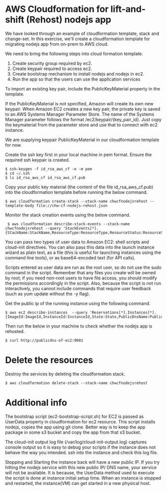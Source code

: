 # AWS Cloudformation for lift-and-shift (Rehost) nodejs app 
We have looked through an example of cloudformation template, stack and change-set.  In this exercise, we'll create a cloudformation template for migrating nodejs app from on-prem to AWS cloud.

We need to bring the following steps into cloud formation template.
1. Create security group required by ec2.
2. Create keypair required to access ec2.
3. Create bootstrap mechanism to install nodejs and nodejs in ec2.
4. Run the app so that the users can use the application services

To import an existing key pair, include the PublicKeyMaterial property in the template.

If the PublicKeyMaterial is not specified, Amazon will create its own new keypair. When Amazon EC2 creates a new key pair, the private key is saved to an AWS Systems Manager Parameter Store. The name of the Systems Manager parameter follows the format /ec2/keypair/{key_pair_id}. Just copy the keymaterial from the parameter store and use that to connect with ec2 instance.

We are supplying keypair PublicKeyMaterial in our cloudformation template for now.

Create the ssh key first in your local machine in pem format. Ensure the required ssh keypair is created.
```
$ ssh-keygen -f id_rsa_aws_cf -e -m pem
$ cd ~/.ssh
$ ls id_rsa_aws_cf id_rsa_aws_cf.pub
```

Copy your public key material (the content of the file id_rsa_aws_cf.pub) into the cloudformation template before running the below command.
```
$ aws cloudformation create-stack --stack-name chwcfnodejsrehost --template-body file://chw-cf-nodejs-rehost.json 

```
Monitor the stack creation events using the below command.
```
 $ aws cloudformation describe-stack-events --stack-name chwcfnodejsrehost --query 'StackEvents[*].{StackName:StackName,ResourceType:ResourceType,ResourceStatus:ResourceStatus}'
```

 You can pass two types of user data to Amazon EC2: shell scripts and cloud-init directives. You can also pass this data into the launch instance wizard as plain text, as a file (this is useful for launching instances using the command line tools), or as base64-encoded text (for API calls).

 Scripts entered as user data are run as the root user, so do not use the sudo command in the script. Remember that any files you create will be owned by root; if you need non-root users to have file access, you should modify the permissions accordingly in the script. Also, because the script is not run interactively, you cannot include commands that require user feedback (such as yum update without the -y flag).

Get the public ip of the running instance using the following command.
 ```
 $ aws ec2 describe-instances  --query 'Reservations[*].Instances[*].{ImageId:ImageId,InstanceId:InstanceId,State:State,PublicDnsName:PublicDnsName}'
 ```

 Then run the below in your machine to check whether the nodejs app is rehosted.
 ```
$ curl http://publicdns-of-ec2:9001
 ```

# Delete the resources
 Destroy the services by deleting the cloudformation stack.
 ```
$ aws cloudformation delete-stack --stack-name chwcfnodejsrehost 
```

# Additional info
The bootstrap script (ec2-bootstrap-script.sh) for EC2 is passed as UserData property in cloudformation for ec2 resource. This script installs nodejs, copies the app using git clone.   Better way is to keep the app package in some s3 bucket and copy the app from that s3 bucket. 

The cloud-init output log file (/var/log/cloud-init-output.log) captures console output so it is easy to debug your scripts if the instance does not behave the way you intended. ssh into the instance and check this log file.

Stopping and Starting the instance back will have a new public IP. If you try hitting the nodejs service with this new public IP/ DNS name, your service will not be available.  It is because, the UserData method used to execute the script is done at instance initial setup time. When an instance is stopped and restarted, the instance(VM) can get started in a new physical host. 
